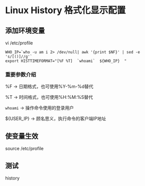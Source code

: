 
# Linux History 格式化显示配置

## 添加环境变量
vi /etc/profile

	WHO_IP=`who -u am i 2> /dev/null| awk '{print $NF}' | sed -e 's/[()]//g'`
	export HISTTIMEFORMAT="[%F %T]  `whoami`  ${WHO_IP}  "

### 重要参数介绍

%F -> 日期格式，也可使用%Y-%m-%d替代

%T -> 时间格式，也可使用%H:%M:%S替代

`whoami` -> 操作命令使用的登录用户

${USER_IP} -> 顾名思义，执行命令的客户端IP地址

## 使变量生效
source /etc/profile

## 测试
history

